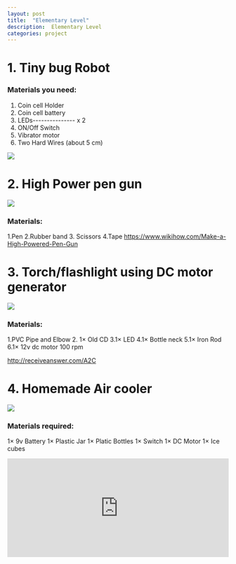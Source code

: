 ```yaml
---
layout: post
title:  "Elementary Level"
description:  Elementary Level
categories: project
---
```




# 1. Tiny bug Robot
### Materials you need:
1. Coin cell Holder
2. Coin cell battery
3. LEDs--------------- x 2
4. ON/Off Switch
5. Vibrator motor 
6. Two Hard Wires (about 5 cm)

![]({{site.baseurl}}/images/Tinkering/Elementary/1.png)




# 2. High Power pen gun

![]({{site.baseurl}}/images/Tinkering/Elementary/2.jpg)

### Materials:
1.Pen 
2.Rubber band
3. Scissors 
4.Tape
https://www.wikihow.com/Make-a-High-Powered-Pen-Gun



# 3. Torch/flashlight using DC motor generator
![]({{site.baseurl}}/images/Tinkering/Elementary/3.jpg)

### Materials:
1.PVC Pipe and Elbow
2. 1× Old CD
 3.1× LED
 4.1× Bottle neck
5.1× Iron Rod
6.1× 12v dc motor 100 rpm

http://receiveanswer.com/A2C
 




# 4. Homemade Air cooler

![]({{site.baseurl}}/images/Tinkering/Elementary/4.jpg)

### Materials required:
1× 9v Battery
1× Plastic Jar
1× Platic Bottles
1× Switch
1× DC Motor
1× Ice cubes

<iframe src="https://www.youtube.com/embed/RG94HaZegWQ" style="width: 100%; height: 225px" frameborder="0"> 




# 5. Portable Mobile phone charger 9v
![]({{site.baseurl}}/images/Tinkering/Elementary/5.jpg)

### Materials Used:
1 × Soldering board 
1 ×Voltage regulator 7805A 
1 × 9 volt battery 
1 ×Battery snap
Solid wire - White/Black colour (2 cm)
Solid wire- Red color (2 cm)
Female USB connector – Type A


### Circuit Diagram:

![]({{site.baseurl}}/images/Tinkering/Elementary/5.jpg)


# 6.Make hologram projector

### Materials used:
Plastic Bottles
Cutter
Scissors
<iframe src="https://www.youtube.com/embed/itvDyS3N6jY" style="width: 100%; height: 225px" frameborder="0"> 







# 7.Make wireless earphones from wired earphones

<iframe src="https://www.youtube.com/embed/zSq4IT_jQPM" style="width: 100%; height: 225px" frameborder="0"> 

